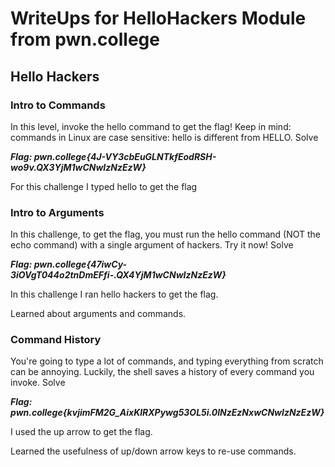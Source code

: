 # WriteUps for HelloHackers Module from pwn.college

## Hello Hackers

### Intro to Commands

In this level, invoke the hello command to get the flag! Keep in mind: commands in Linux are case sensitive: hello is different from HELLO.
Solve

***Flag: pwn.college{4J-VY3cbEuGLNTkfEodRSH-wo9v.QX3YjM1wCNwIzNzEzW}***

For this challenge I typed hello to get the flag

### Intro to Arguments

In this challenge, to get the flag, you must run the hello command (NOT the echo command) with a single argument of hackers. Try it now!
Solve

***Flag: pwn.college{47iwCy-3iOVgT044o2tnDmEFfi-.QX4YjM1wCNwIzNzEzW}***

In this challenge I ran hello hackers to get the flag.

Learned about arguments and commands.

### Command History

You're going to type a lot of commands, and typing everything from scratch can be annoying. Luckily, the shell saves a history of every command you invoke.
Solve

***Flag: pwn.college{kvjimFM2G_AixKlRXPywg53OL5i.0lNzEzNxwCNwIzNzEzW}***

I used the up arrow to get the flag.

Learned the usefulness of up/down arrow keys to re-use commands.

